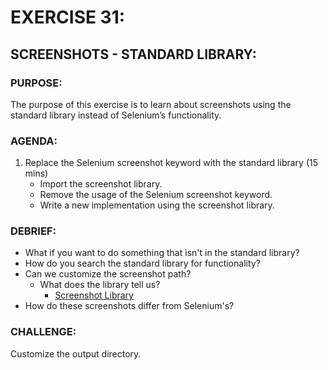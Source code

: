 # EXERCISE 31:
## SCREENSHOTS - STANDARD LIBRARY:
### PURPOSE:
The purpose of this exercise is to learn about screenshots using the standard library instead of Selenium’s functionality.

### AGENDA:
1. Replace the Selenium screenshot keyword with the standard library (15 mins)
   - Import the screenshot library.
   - Remove the usage of the Selenium screenshot keyword.
   - Write a new implementation using the screenshot library.

### DEBRIEF:
- What if you want to do something that isn't in the standard library?
- How do you search the standard library for functionality?
- Can we customize the screenshot path?
  - What does the library tell us?
    - [Screenshot Library](http://robotframework.org/robotframework/latest/libraries/Screenshot.html)
- How do these screenshots differ from Selenium's?

### CHALLENGE:
Customize the output directory.
